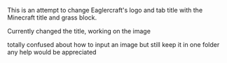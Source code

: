 This is an attempt to change Eaglercraft's logo and tab title with the Minecraft title and grass block. 

Currently changed the title, working on the image 

totally confused about how to input an image but still keep it in one folder 
any help would be appreciated

